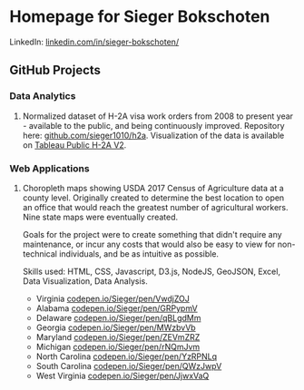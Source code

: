 # Homepage for Sieger Bokschoten

LinkedIn: [linkedin.com/in/sieger-bokschoten/](https://www.linkedin.com/in/sieger-bokschoten/)

## GitHub Projects
### Data Analytics
1. Normalized dataset of H-2A visa work orders from 2008 to present year - available to the public, and being continuously improved. Repository here: [github.com/sieger1010/h2a](https://github.com/sieger1010/h2a/). Visualization of the data is available on [Tableau Public H-2A V2](https://public.tableau.com/app/profile/sieger.bokschoten/viz/H-2ALaborDataV2/WorkerTypes).


### Web Applications
1. Choropleth maps showing USDA 2017 Census of Agriculture data at a county level. Originally created to determine the best location to open an office that would reach the greatest number of agricultural workers. Nine state maps were eventually created.

     Goals for the project were to create something that didn't require any maintenance, or incur any costs that would also be easy to view for non-technical individuals, and be as intuitive as possible.

    Skills used: HTML, CSS, Javascript, D3.js, NodeJS, GeoJSON, Excel, Data Visualization, Data Analysis.
    * Virginia [codepen.io/Sieger/pen/VwdjZOJ](https://codepen.io/Sieger/full/VwdjZOJ)
    * Alabama [codepen.io/Sieger/pen/GRPypmV](https://codepen.io/Sieger/full/GRPypmV)
    * Delaware [codepen.io/Sieger/pen/qBLgdMm](https://codepen.io/Sieger/full/qBLgdMm)
    * Georgia [codepen.io/Sieger/pen/MWzbvVb](https://codepen.io/Sieger/full/MWzbvVb)
    * Maryland [codepen.io/Sieger/pen/ZEVmZRZ](https://codepen.io/Sieger/full/ZEVmZRZ)
    * Michigan [codepen.io/Sieger/pen/rNQmJvm](https://codepen.io/Sieger/full/rNQmJvm)
    * North Carolina [codepen.io/Sieger/pen/YzRPNLq](https://codepen.io/Sieger/full/YzRPNLq)
    * South Carolina [codepen.io/Sieger/pen/QWzJwpV](https://codepen.io/Sieger/full/QWzJwpV)
    * West Virginia [codepen.io/Sieger/pen/JjwxVaQ](https://codepen.io/Sieger/full/JjwxVaQ)